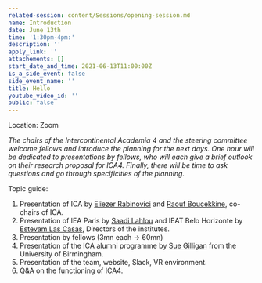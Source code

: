 ```yaml
---
related-session: content/Sessions/opening-session.md
name: Introduction
date: June 13th
time: '1:30pm-4pm:'
description: ''
apply_link: ''
attachements: []
start_date_and_time: 2021-06-13T11:00:00Z
is_a_side_event: false
side_event_name: ''
title: Hello
youtube_video_id: ''
public: false
---
```


Location: Zoom

_The chairs of the Intercontinental Academia 4 and the steering committee welcome fellows and introduce the planning for the next days. One hour will be dedicated to presentations by fellows, who will each give a brief outlook on their research proposal for ICA4. Finally, there will be time to ask questions and go through specificities of the planning._

Topic guide:

1. Presentation of ICA by [Eliezer Rabinovici](/about/ica4#rabinovici) and [Raouf Boucekkine](/about/ica4#boucekkine), co-chairs of ICA.
2. Presentation of IEA Paris by [Saadi Lahlou](/about/ica4#lahlou) and IEAT Belo Horizonte by [Estevam Las Casas](/about/ica4#barbosa-de-las-casas), Directors of the institutes.
3. Presentation by fellows (3mn each -> 60mn)
4. Presentation of the ICA alumni programme by [Sue Gilligan](http://ica.usp.br/nagoya/people/sue-gilligan) from the University of Birmingham.
5. Presentation of the team, website, Slack, VR environment.
6. Q&A on the functioning of ICA4.
